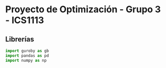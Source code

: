 # Proyecto de Optimización - Grupo 3 - ICS1113

## Librerías 
```python
import guroby as gb
import pandas as pd
import numpy as np
```